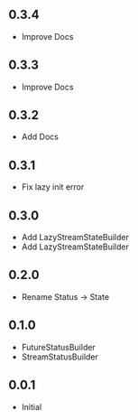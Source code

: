 ## 0.3.4

- Improve Docs

## 0.3.3

- Improve Docs

## 0.3.2

- Add Docs

## 0.3.1

- Fix lazy init error

## 0.3.0

- Add LazyStreamStateBuilder
- Add LazyStreamStateBuilder

## 0.2.0

- Rename Status -> State

## 0.1.0

- FutureStatusBuilder
- StreamStatusBuilder

## 0.0.1

- Initial
